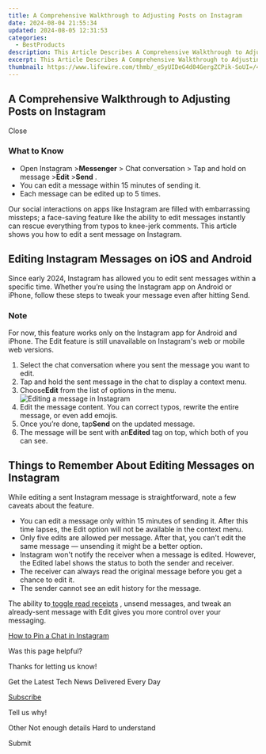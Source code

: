 ```yaml
---
title: A Comprehensive Walkthrough to Adjusting Posts on Instagram
date: 2024-08-04 21:55:34
updated: 2024-08-05 12:31:53
categories:
  - BestProducts
description: This Article Describes A Comprehensive Walkthrough to Adjusting Posts on Instagram
excerpt: This Article Describes A Comprehensive Walkthrough to Adjusting Posts on Instagram
thumbnail: https://www.lifewire.com/thmb/_eSyUIDeG4d04GergZCPik-SoUI=/400x300/filters:no_upscale():max_bytes(150000):strip_icc():format(webp)/Phonewithinstagram-6c34b2d8e92d4067ba96a232ac2cd966.jpg
---
```


## A Comprehensive Walkthrough to Adjusting Posts on Instagram

Close 

###  What to Know

* Open Instagram >**Messenger** \> Chat conversation > Tap and hold on message >**Edit** \>**Send** .
* You can edit a message within 15 minutes of sending it.
* Each message can be edited up to 5 times.

 Our social interactions on apps like Instagram are filled with embarrassing missteps; a face-saving feature like the ability to edit messages instantly can rescue everything from typos to knee-jerk comments. This article shows you how to edit a sent message on Instagram.

##  Editing Instagram Messages on iOS and Android 

 Since early 2024, Instagram has allowed you to edit sent messages within a specific time. Whether you’re using the Instagram app on Android or iPhone, follow these steps to tweak your message even after hitting Send.

###  Note

 For now, this feature works only on the Instagram app for Android and iPhone. The Edit feature is still unavailable on Instagram's web or mobile web versions.

1. Select the chat conversation where you sent the message you want to edit.
2. Tap and hold the sent message in the chat to display a context menu.
3. Choose**Edit** from the list of options in the menu.  
![Editing a message in Instagram](https://www.lifewire.com/thmb/geTqljspIrxlubEhweSGZ_P6S7Y=/1500x0/filters:no_upscale():max_bytes(150000):strip_icc():format(webp)/Edit-Messages-Instagram-01-2b935e0941b54612a84cd400a6758450.jpg)
4. Edit the message content. You can correct typos, rewrite the entire message, or even add emojis.
5. Once you’re done, tap**Send** on the updated message.
6. The message will be sent with an**Edited** tag on top, which both of you can see.

##  Things to Remember About Editing Messages on Instagram 

 While editing a sent Instagram message is straightforward, note a few caveats about the feature.

* You can edit a message only within 15 minutes of sending it. After this time lapses, the Edit option will not be available in the context menu.
* Only five edits are allowed per message. After that, you can't edit the same message — unsending it might be a better option.
* Instagram won't notify the receiver when a message is edited. However, the Edited label shows the status to both the sender and receiver.
* The receiver can always read the original message before you get a chance to edit it.
* The sender cannot see an edit history for the message.

 The ability to[ toggle read receipts](https://www.lifewire.com/turn-off-read-receipts-on-instagram-5085244) , unsend messages, and tweak an already-sent message with Edit gives you more control over your messaging.

[ How to Pin a Chat in Instagram ](https://www.lifewire.com/pin-instagram-chat-8641665) 

Was this page helpful?

Thanks for letting us know!

 Get the Latest Tech News Delivered Every Day

[ Subscribe ](https://www.lifewire.com/#) 

Tell us why!

 Other  Not enough details  Hard to understand 

 Submit 

<ins class="adsbygoogle"
     style="display:block"
     data-ad-format="autorelaxed"
     data-ad-client="ca-pub-7571918770474297"
     data-ad-slot="1223367746"></ins>



<ins class="adsbygoogle"
     style="display:block"
     data-ad-client="ca-pub-7571918770474297"
     data-ad-slot="8358498916"
     data-ad-format="auto"
     data-full-width-responsive="true"></ins>
